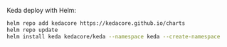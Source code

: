 Keda deploy with Helm:

```sh
helm repo add kedacore https://kedacore.github.io/charts
helm repo update
helm install keda kedacore/keda --namespace keda --create-namespace
```